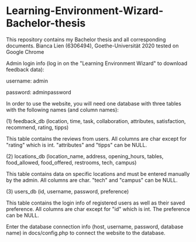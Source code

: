 # Learning-Environment-Wizard-Bachelor-thesis
This repository contains my Bachelor thesis and all corresponding documents. 
Bianca Lien (6306494), Goethe-Universität 2020
tested on Google Chrome


Admin login info (log in on the "Learning Environment Wizard" to download feedback data):

username: admin

password: adminpassword

In order to use the website, you will need one database with three tables with the following names (and column names): 

(1) feedback_db (location, time, task, collaboration, attributes, satisfaction, recommend, rating, tipps)

This table contains the reviews from users. All columns are char except for "rating" which is int. "attributes" and "tipps" can be NULL. 

(2) locations_db (location_name, address, opening_hours, tables, food_allowed, food_offered, restrooms, tech, campus)

This table contains data on specific locations and must be entered manually by the admin. All columns are char. "tech" and "campus" can be NULL. 

(3) users_db (id, username, password, preference)

This table contains the login info of registered users as well as their saved preference. All columns are char except for "id" which is int. The preference can be NULL. 


Enter the database connection info (host, username, password, database name) in docs/config.php to connect the website to the database. 
